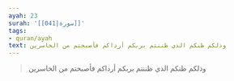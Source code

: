 ```yaml
---
ayah: 23
surah: '[[041|سورة]]'
tags:
- quran/ayah
text: وذلكم ظنكم الذي ظننتم بربكم أرداكم فأصبحتم من الخاسرين
---
```

> وذلكم ظنكم الذي ظننتم بربكم أرداكم فأصبحتم من الخاسرين
